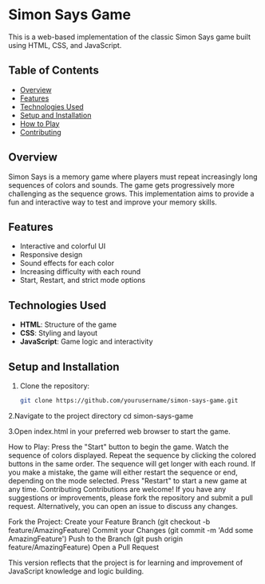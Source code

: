 # Simon Says Game

This is a web-based implementation of the classic Simon Says game built using HTML, CSS, and JavaScript.

## Table of Contents

- [Overview](#overview)
- [Features](#features)
- [Technologies Used](#technologies-used)
- [Setup and Installation](#setup-and-installation)
- [How to Play](#how-to-play)
- [Contributing](#contributing)

## Overview

Simon Says is a memory game where players must repeat increasingly long sequences of colors and sounds. The game gets progressively more challenging as the sequence grows. This implementation aims to provide a fun and interactive way to test and improve your memory skills.

## Features

- Interactive and colorful UI
- Responsive design
- Sound effects for each color
- Increasing difficulty with each round
- Start, Restart, and strict mode options

## Technologies Used

- **HTML**: Structure of the game
- **CSS**: Styling and layout
- **JavaScript**: Game logic and interactivity

## Setup and Installation

1. Clone the repository:
   ```bash
   git clone https://github.com/yourusername/simon-says-game.git
2.Navigate to the project directory
cd simon-says-game

3.Open index.html in your preferred web browser to start the game.

How to Play:
Press the "Start" button to begin the game.
Watch the sequence of colors displayed.
Repeat the sequence by clicking the colored buttons in the same order.
The sequence will get longer with each round.
If you make a mistake, the game will either restart the sequence or end, depending on the mode selected.
Press "Restart" to start a new game at any time.
Contributing
Contributions are welcome! If you have any suggestions or improvements, please fork the repository and submit a pull request. Alternatively, you can open an issue to discuss any changes.

Fork the Project:
Create your Feature Branch (git checkout -b feature/AmazingFeature)
Commit your Changes (git commit -m 'Add some AmazingFeature')
Push to the Branch (git push origin feature/AmazingFeature)
Open a Pull Request



This version reflects that the project is for learning and improvement of JavaScript knowledge and logic building.
